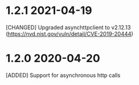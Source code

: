 # 1.2.1 2021-04-19

[CHANGED] Upgraded asynchttpclient to v2.12.13 (https://nvd.nist.gov/vuln/detail/CVE-2019-20444)

# 1.2.0 2020-04-20

[ADDED] Support for asynchronous http calls
